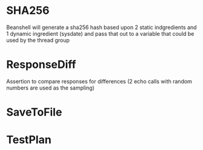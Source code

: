 # SHA256
Beanshell will generate a sha256 hash based upon 2 static indgredients and 1 dynamic ingredient (sysdate) and pass that out to a variable that could be used by the thread group

# ResponseDiff
Assertion to compare responses for differences (2 echo calls with random numbers are used as the sampling)

# SaveToFile

# TestPlan
